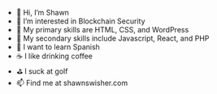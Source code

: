 - 👋 Hi, I’m Shawn
- 👀 I’m interested in Blockchain Security
- 🥇 My primary skills are HTML, CSS, and WordPress
- 🥈 My secondary skills include Javascript, React, and PHP
- 🧐 I want to learn Spanish
- ☕️ I like drinking coffee
- ⛳️ I suck at golf
- 📫 Find me at shawnswisher.com

<!---
sswisher/sswisher is a ✨ special ✨ repository because its `README.md` (this file) appears on your GitHub profile.
You can click the Preview link to take a look at your changes.
--->
